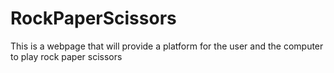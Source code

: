 # RockPaperScissors
This is a webpage that will provide a platform for the user and the computer to play rock paper scissors
